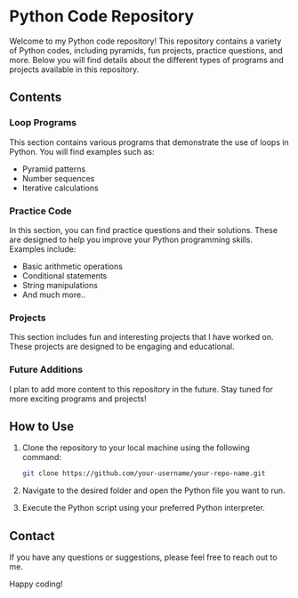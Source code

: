 # Python Code Repository

Welcome to my Python code repository! This repository contains a variety of Python codes, including pyramids, fun projects, practice questions, and more. Below you will find details about the different types of programs and projects available in this repository.

## Contents

### Loop Programs
This section contains various programs that demonstrate the use of loops in Python. You will find examples such as:
- Pyramid patterns
- Number sequences
- Iterative calculations

### Practice Code
In this section, you can find practice questions and their solutions. These are designed to help you improve your Python programming skills. Examples include:
- Basic arithmetic operations
- Conditional statements
- String manipulations
- And much more..

### Projects
This section includes fun and interesting projects that I have worked on. These projects are designed to be engaging and educational.

### Future Additions
I plan to add more content to this repository in the future. Stay tuned for more exciting programs and projects!

## How to Use

1. Clone the repository to your local machine using the following command:
   ```sh
   git clone https://github.com/your-username/your-repo-name.git
   ```

2. Navigate to the desired folder and open the Python file you want to run.

3. Execute the Python script using your preferred Python interpreter.

## Contact

If you have any questions or suggestions, please feel free to reach out to me.

Happy coding!
